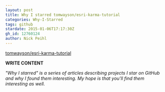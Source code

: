 ```yaml
---
layout: post
title: Why I starred tomwayson/esri-karma-tutorial
categories: Why-I-Starred
tags: github
stardate: 2015-01-06T17:17:30Z
gh_id: 12760124
author: Nick Peihl
---
```


[tomwayson/esri-karma-tutorial](star.repo.html_url)

**WRITE CONTENT**

*"Why I starred" is a series of articles describing projects I star on GitHub and why I found them interesting. My hope is that you'll find them interesting as well.*

